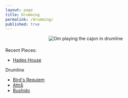 ```yaml
---
layout: page
title: Drumming
permalink: /drumming/
published: true
---
```


<div style="display: flex; flex-direction: column; align-items: center; text-align: center; margin-bottom: 20px">
  <img src="..\..\images\om_drumline.jpg" alt="Om playing the cajon in drumline" style="max-width: 100%; border-radius: 1%;">
</div>

Recent Pieces:
- [Hades House](.\Hades_House)

Drumline
- [Bird's Requiem](https://youtu.be/CNnh_163aEk?feature=shared)
- [Attrå](https://youtu.be/Zd91dBrXNKs?feature=shared)
- [Bushido](https://youtu.be/pzteNmdNf60?feature=shared)


